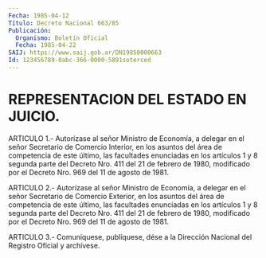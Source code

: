 ```yaml
---
Fecha: 1985-04-12
Título: Decreto Nacional 663/85
Publicación:
  Organismo: Boletín Oficial
  Fecha: 1985-04-22
SAIJ: https://www.saij.gob.ar/DN19850000663
Id: 123456789-0abc-366-0000-5891soterced
---
```

# REPRESENTACION DEL ESTADO EN JUICIO.

<a id="1"></a>
ARTICULO  1.-  Autorízase  al señor Ministro de Economía, a delegar en el señor Secretario de Comercio  Interior,  en  los  asuntos del área  de  competencia de este último, las facultades enunciadas  en los artículos  1  y  8 segunda parte del Decreto Nro. 411 del 21 de febrero de 1980, modificado  por  el  Decreto  Nro.  969  del 11 de agosto de 1981.

<a id="2"></a>
ARTICULO  2.-  Autorízase  al señor Ministro de Economía, a delegar en el señor Secretario de Comercio  Exterior,  en  los  asuntos del área  de  competencia de este último, las facultades enunciadas  en los artículos  1  y  8 segunda parte del Decreto Nro. 411 del 21 de febrero de 1980, modificado  por  el  Decreto  Nro.  969  del 11 de agosto de 1981.

<a id="3"></a>
ARTICULO  3.- Comuníquese, publíquese, dése a la Dirección Nacional del Registro Oficial y archívese.